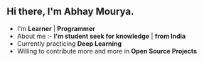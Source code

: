 ## Hi there, I'm Abhay Mourya.
- I'm  **Learner** | **Programmer** 
- About me :- **I'm student seek for knowledge** | **from India**
- Currently practicing **Deep Learning**
- Willing to contribute more and more in **Open Source Projects**

